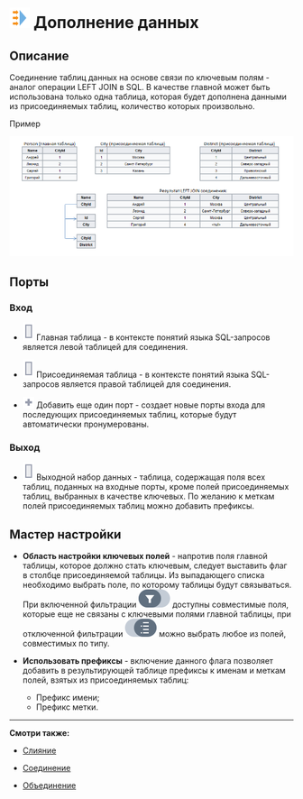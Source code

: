 # ![ ](../../media/app/icons/component-18/component-default-24.svg) Дополнение данных

## Описание

Соединение таблиц данных на основе связи по ключевым полям - аналог операции LEFT JOIN в SQL. В качестве главной может быть использована только одна таблица, которая будет дополнена данными из присоединяемых таблиц, количество которых произвольно.

Пример

![](../../media/app/processors/transformation/addition-of-data-example.png)

## Порты

### Вход

* ![](../../media/app/icons/ports/table-inactive.svg) Главная таблица - в контексте понятий языка SQL-запросов является левой таблицей для соединения.

* ![](../../media/app/icons/ports/table-inactive.svg) Присоединяемая таблица - в контексте понятий языка SQL-запросов является правой таблицей для соединения.

* ![](../../media/app/icons/toolbar-18/add-inactive.svg) Добавить еще один порт - создает новые порты входа для последующих присоединяемых таблиц, которые будут автоматически пронумерованы.

### Выход

* ![](../../media/app/icons/ports/table-inactive.svg) Выходной набор данных - таблица, содержащая поля всех таблиц, поданных на входные порты, кроме полей присоединяемых таблиц, выбранных в качестве ключевых. По желанию к меткам полей присоединяемых таблиц можно добавить префиксы.

## Мастер настройки

* **Область настройки ключевых полей** - напротив поля главной таблицы, которое должно стать ключевым, следует выставить флаг в столбце присоединяемой таблицы. Из выпадающего списка необходимо выбрать поле, по которому таблицы будут связываться. При включенной фильтрации ![](../../media/app/icons/toolbar-18/linkedfield-filter.svg.svg) доступны совместимые поля, которые еще не связаны с ключевыми полями главной таблицы, при отключенной фильтрации ![](../../media/app/icons/toolbar-18/method-draw-image.svg) можно выбрать любое из полей, совместимых по типу.

* **Использовать префиксы** - включение данного флага позволяет добавить в результирующей таблице префиксы к именам и меткам полей, взятых из присоединяемых таблиц:
  * Префикс имени;
  * Префикс метки.

----

**Смотри также:**

* [Слияние](./join/README.md)

* [Соединение](./addition.md)

* [Объединение](./union.md)
